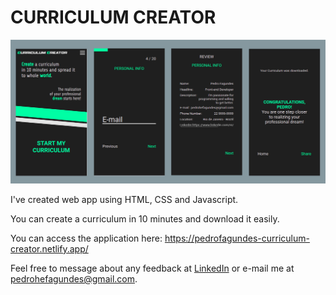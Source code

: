 # CURRICULUM CREATOR
[![Curriculum Creator](https://github.com/PedroheFagundes/curriculum-creator/blob/master/img/cc.jpg "Curriculum Creator")](https://some-url.dev/)  

I've created web app using HTML, CSS and Javascript.

You can create a curriculum in 10 minutes and download it easily.

You can access the application here: 
https://pedrofagundes-curriculum-creator.netlify.app/

Feel free to message about any feedback at <a href="https://www.linkedin.com/in/pedrofagundes/" target="_blank">LinkedIn</a> or e-mail me at pedrohefagundes@gmail.com.
